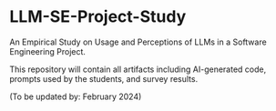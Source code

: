 # LLM-SE-Project-Study
An Empirical Study on Usage and Perceptions of LLMs in a Software Engineering Project.

This repository will contain all artifacts including AI-generated code, prompts used by the students, and survey results. 

(To be updated by: February 2024)
